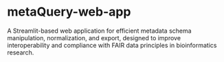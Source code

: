 # metaQuery-web-app
A Streamlit-based web application for efficient metadata schema manipulation, normalization, and export, designed to improve interoperability and compliance with FAIR data principles in bioinformatics research.
